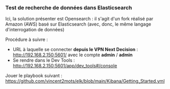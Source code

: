 ### Test de recherche de données dans Elasticsearch

Ici, la solution présenter est Opensearch : il s'agit d'un fork réalisé par Amazon (AWS) basé sur Elasticsearch (avec, donc, le même langage d'interrogation de données)

Procédure à suivre : 
- URL à laquelle se connecter **depuis le VPN Next Decision** : http://192.168.2.150:5601/ avec le compte **admin** / **admin**
- Se rendre dans le Dev Tools : http://192.168.2.150:5601/app/dev_tools#/console

Jouer le playbook suivant : https://github.com/vincent2mots/elk/blob/main/Kibana/Getting_Started.yml